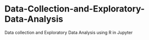 # Data-Collection-and-Exploratory-Data-Analysis
Data collection and Exploratory Data Analysis using R in Jupyter
